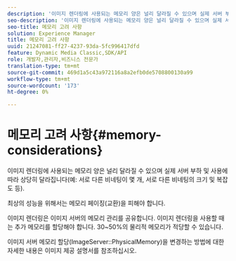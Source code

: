 ```yaml
---
description: '이미지 렌더링에 사용되는 메모리 양은 널리 달라질 수 있으며 실제 서버 부하 및 사용에 따라 상당히 달라집니다(예: 서로 다른 비네팅이 몇 개, 서로 다른 비네팅의 크기 및 복잡도 등).'
seo-description: '이미지 렌더링에 사용되는 메모리 양은 널리 달라질 수 있으며 실제 서버 부하 및 사용에 따라 상당히 달라집니다(예: 서로 다른 비네팅이 몇 개, 서로 다른 비네팅의 크기 및 복잡도 등).'
seo-title: 메모리 고려 사항
solution: Experience Manager
title: 메모리 고려 사항
uuid: 21247081-ff27-4237-93da-5fc996417dfd
feature: Dynamic Media Classic,SDK/API
role: 개발자,관리자,비즈니스 전문가
translation-type: tm+mt
source-git-commit: 469d1a5c43a972116a8a2efb0de5708800130a99
workflow-type: tm+mt
source-wordcount: '173'
ht-degree: 0%

---
```



# 메모리 고려 사항{#memory-considerations}

이미지 렌더링에 사용되는 메모리 양은 널리 달라질 수 있으며 실제 서버 부하 및 사용에 따라 상당히 달라집니다(예: 서로 다른 비네팅이 몇 개, 서로 다른 비네팅의 크기 및 복잡도 등).

최상의 성능을 위해서는 메모리 페이징(교환)을 피해야 합니다.

이미지 렌더링은 이미지 서버의 메모리 관리를 공유합니다. 이미지 렌더링을 사용할 때는 추가 메모리를 할당해야 합니다. 30~50%의 물리적 메모리가 적당할 수 있습니다.

이미지 서버 메모리 할당(ImageServer::PhysicalMemory)을 변경하는 방법에 대한 자세한 내용은 이미지 제공 설명서를 참조하십시오.
